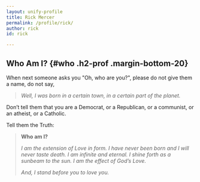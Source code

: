 ```yaml
---
layout: unify-profile
title: Rick Mercer
permalink: /profile/rick/
author: rick
id: rick

---
```


## Who Am I? {#who .h2-prof .margin-bottom-20}

When next someone asks you "Oh, who are you?", please do not give them a name, do not say,

> *Well, I was born in a certain town, in a certain part of the planet.*

Don’t tell them that you are a Democrat, or a Republican, or a communist, or an
atheist, or a Catholic. 

Tell them the Truth:

> **Who am I?**
>
> *I am the extension of Love in form. I have never been born and
> I will never taste death. I am infinite and eternal. I shine forth as a sunbeam
> to the sun. I am the effect of God’s Love.*
>
> *And, I stand before you to love you.*


